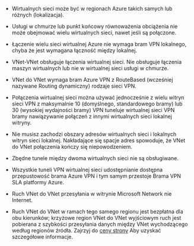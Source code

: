 - Wirtualnych sieci może być w regionach Azure takich samych lub różnych (lokalizacja).

- Usługi w chmurze lub punkt końcowy równoważenia obciążenia nie może obejmować wielu wirtualnych sieci, nawet jeśli są połączone.

- Łączenie wielu sieci wirtualnej Azure nie wymaga bram VPN lokalnego, chyba że jest wymagana łączność między lokalnej.

- VNet-VNet obsługuje łączenia wirtualnej sieci. Nie obsługuje łączenia maszyn wirtualnych lub nie w wirtualnej sieci usługi w chmurze.

- VNet do VNet wymaga bram Azure VPN z RouteBased (wcześniej nazywane Routing dynamiczny) rodzaje sieci VPN. 

- Połączenia wirtualnej sieci można używać jednocześnie z wielu witryn sieci VPN z maksymalnie 10 (domyślnego, standardowego bramy) lub 30 (wysokiej wydajności bramy) VPN tuneluje wirtualnej sieci VPN bramy nawiązywanie połączeń z innymi wirtualnych sieci lokalnej witryny.

- Nie musisz zachodzi obszary adresów wirtualnych sieci i lokalnych witryn sieci lokalnej. Nakładające się spacje adres spowoduje, że VNet do VNet połączenia kończy się niepowodzeniem.

- Zbędne tunele między dwoma wirtualnych sieci nie są obsługiwane.

- Wszystkie tuneli VPN wirtualnej sieci udostępnianie dostępna przepustowość brama Azure VPN i tym samym przestoje Brama VPN SLA platformy Azure.

- Ruch VNet do VNet przesyłania w witrynie Microsoft Network nie Internet.

- Ruch VNet do VNet w ramach tego samego regionu jest bezpłatna dla obu kierunków; krzyżowe region VNet do VNet wyjściowym ruch jest pobierana z szybkości przesyłania danych między VNet wychodzącego według regionów źródła. Zajrzyj do [ceny strony](https://azure.microsoft.com/pricing/details/vpn-gateway/) Aby uzyskać szczegółowe informacje.